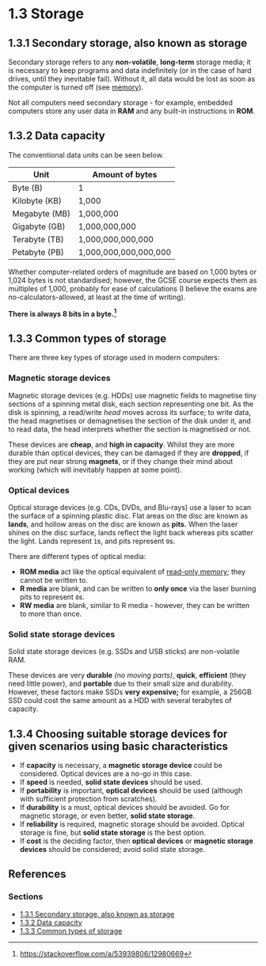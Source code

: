 # 1.3 Storage

## 1.3.1 Secondary storage, also known as storage

Secondary storage refers to any **non-volatile**, **long-term** storage media; it is necessary to keep programs and data indefinitely (or in the case of hard drives, until they inevitable fail). Without it, all data would be lost as soon as the computer is turned off (see [memory](/theory/01/MEMORY.md)).

Not all computers need secondary storage - for example, embedded computers store any user data in **RAM** and any built-in instructions in **ROM**.

## 1.3.2 Data capacity

The conventional data units can be seen below.

| Unit | Amount of bytes |
| ---- | --------------- |
| Byte (B) | 1 |
| Kilobyte (KB) | 1,000 |
| Megabyte (MB) | 1,000,000 |
| Gigabyte (GB) | 1,000,000,000 |
| Terabyte (TB) | 1,000,000,000,000 |
| Petabyte (PB) | 1,000,000,000,000,000 |

Whether computer-related orders of magnitude are based on 1,000 bytes or 1,024 bytes is not standardised; however, the GCSE course expects them as multiples of 1,000, probably for ease of calculations (I believe the exams are no-calculators-allowed, at least at the time of writing).

**There is always 8 bits in a byte.[^1]**

## 1.3.3 Common types of storage

There are three key types of storage used in modern computers:

### Magnetic storage devices
Magnetic storage devices (e.g. HDDs) use magnetic fields to magnetise tiny sections of a spinning metal disk, each section representing one bit. As the disk is spinning, a read/write *head* moves across its surface; to write data, the head magnetises or demagnetises the section of the disk under it, and to read data, the head interprets whether the section is magnetised or not.

These devices are **cheap**, and **high in capacity**. Whilst they are more durable than optical devices, they can be damaged if they are **dropped**, if they are put near strong **magnets**, or if they change their mind about working (which will inevitably happen at some point).

### Optical devices
Optical storage devices (e.g. CDs, DVDs, and Blu-rays) use a laser to scan the surface of a spinning plastic disc. Flat areas on the disc are known as **lands**, and hollow areas on the disc are known as **pits.** When the laser shines on the disc surface, lands reflect the light back whereas pits scatter the light. Lands represent `1`s, and pits represent `0`s.

There are different types of optical media:
 - **ROM media** act like the optical equivalent of [read-only memory](/theory/01/MEMORY.md#122-read-only-memory-rom); they cannot be written to.
 - **R media** are blank, and can be written to **only once** via the laser burning pits to represent `0`s.
 - **RW media** are blank, similar to R media - however, they can be written to more than once.

### Solid state storage devices
Solid state storage devices (e.g. SSDs and USB sticks) are non-volatile RAM.

These devices are very **durable** *(no moving parts)*, **quick**, **efficient** (they need little power), and **portable** due to their small size and durability. However, these factors make SSDs **very expensive;** for example, a 256GB SSD could cost the same amount as a HDD with several terabytes of capacity.

## 1.3.4 Choosing suitable storage devices for given scenarios using basic characteristics

 - If **capacity** is necessary, a **magnetic storage device** could be considered. Optical devices are a no-go in this case.
 - If **speed** is needed, **solid state devices** should be used.
 - If **portability** is important, **optical devices** should be used (although with sufficient protection from scratches).
 - If **durability** is a must, optical devices should be avoided. Go for magnetic storage, or even better, **solid state storage**.
 - If **reliability** is required, magnetic storage should be avoided. Optical storage is fine, but **solid state storage** is the best option.
 - If **cost** is the deciding factor, then **optical devices** or **magnetic storage devices** should be considered; avoid solid state storage.

## References

### Sections
 - [1.3.1 Secondary storage, also known as storage](https://www.bbc.co.uk/bitesize/guides/z67j2nb/revision/1)
 - [1.3.2 Data capacity](https://www.bbc.co.uk/bitesize/guides/z67j2nb/revision/4)
 - [1.3.3 Common types of storage](https://www.bbc.co.uk/bitesize/guides/z67j2nb/revision/2)

[^1]: https://stackoverflow.com/a/53939806/12980669
